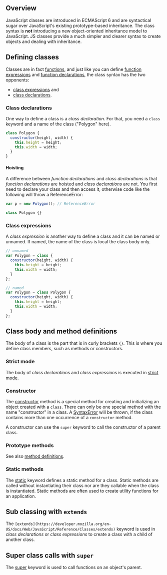 <!--
name: es6-classes
version : "0.1"
title : "ECMAScript 6 Classes"
description : "Understand how classes work in ES6"
homepage : "https://developer.mozilla.org/en-US/docs/Web/JavaScript/Reference/Classes"
freshnessDate : "2015-05-18T12:00:0"
license : "CC BY-SA 2.5"
-->

<!-- @section -->

## Overview

JavaScript classes are introduced in ECMAScript 6 and are syntactical sugar over JavaScript's existing prototype-based inheritance. The class syntax is **not** introducing a new object-oriented inheritance model to JavaScript. JS classes provide a much simpler and clearer syntax to create objects and dealing with inheritance.

<!-- @section -->

## Defining classes

Classes are in fact [functions](https://developer.mozilla.org/en-US/docs/Web/JavaScript/Reference/Functions), and just like you can define [function expressions](https://developer.mozilla.org/en-US/docs/Web/JavaScript/Reference/Operators/function) and [function declarations](https://developer.mozilla.org/en-US/docs/Web/JavaScript/Reference/Statements/function), the class syntax has the two opponents:

*   [class expressions](https://developer.mozilla.org/en-US/docs/Web/JavaScript/Reference/Operators/class) and
*   [class declarations](https://developer.mozilla.org/en-US/docs/Web/JavaScript/Reference/Statements/class).

### Class declarations

One way to define a class is a _class declaration_. For that, you need a `class` keyword and a name of the class ("Polygon" here).

```js
class Polygon {
  constructor(height, width) {
    this.height = height;
    this.width = width;
  }
}
```

#### Hoisting

A difference between _function declarations_ and _class declarations_ is that _function declarations_ are hoisted and _class declarations_ are not. You first need to declare your class and then access it, otherwise code like the following will throw a ReferenceError:

```js
var p = new Polygon(); // ReferenceError

class Polygon {}
```

### Class expressions

A _class expression_ is another way to define a class and it can be named or unnamed. If named, the name of the class is local the class body only.


```js
// unnamed
var Polygon = class {
  constructor(height, width) {
    this.height = height;
    this.width = width;
  }
};

// named
var Polygon = class Polygon {
  constructor(height, width) {
    this.height = height;
    this.width = width;
  }
};
```

<!-- @section -->

## Class body and method definitions

The body of a class is the part that is in curly brackets `{}`. This is where you define class members, such as methods or constructors.

### Strict mode

The body of _class declarations_ and _class expressions_ is executed in [strict mode](https://developer.mozilla.org/en-US/docs/Web/JavaScript/Reference/Strict_mode).

### Constructor

The [constructor](https://developer.mozilla.org/en-US/docs/Web/JavaScript/Reference/Classes/constructor) method is a special method for creating and initializing an object created with a `class`. There can only be one special method with the name "constructor" in a class. A [SyntaxError](https://developer.mozilla.org/en-US/docs/Web/JavaScript/Reference/Global_Objects/SyntaxError) will be thrown, if the class contains more than one occurrence of a `constructor` method.

A constructor can use the `super` keyword to call the constructor of a parent class.

### Prototype methods

See also [method definitions](https://developer.mozilla.org/en-US/docs/Web/JavaScript/Reference/Functions/Method_definitions).


### Static methods

The [static](https://developer.mozilla.org/en-US/docs/Web/JavaScript/Reference/Classes/static) keyword defines a static method for a class. Static methods are called without instantiating their class nor are they callable when the class is instantiated. Static methods are often used to create utility functions for an application.


## Sub classing with `extends`

The `[extends](https://developer.mozilla.org/en-US/docs/Web/JavaScript/Reference/Classes/extends)` keyword is used in _class declarations_ or _class expressions_ to create a class with a child of another class.


## Super class calls with `super`

The [super](https://developer.mozilla.org/en-US/docs/Web/JavaScript/Reference/Operators/super) keyword is used to call functions on an object's parent.
